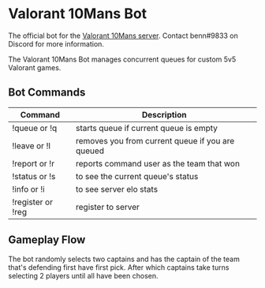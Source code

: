 # Valorant 10Mans Bot
The official bot for the [Valorant 10Mans server](https://discord.gg/A4tGeWhQC3). Contact benn#9833 on Discord for more information.

The Valorant 10Mans Bot manages concurrent queues for custom 5v5 Valorant games. 

## Bot Commands
| Command | Description |
| - | - |
| !queue  or  !q       | starts queue if current queue is empty |
| !leave or !l         | removes you from current queue if you are queued |
| !report or !r        | reports command user as the team that won |
| !status or !s | to see the current queue's status |
| !info or !i        | to see server elo stats |
| !register or !reg | register to server |

## Gameplay Flow

The bot randomly selects two captains and has the captain of the team that's defending first have first pick. After which captains take turns selecting 2 players until all have been chosen.
